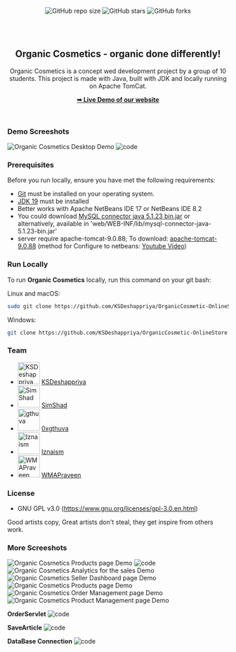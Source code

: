 <div align="center">
  
  ![GitHub repo size](https://img.shields.io/github/repo-size/KSDeshappriya/OrganicCosmetic-OnlineStore)
  ![GitHub stars](https://img.shields.io/github/stars/KSDeshappriya/OrganicCosmetic-OnlineStore?style=social)
  ![GitHub forks](https://img.shields.io/github/forks/KSDeshappriya/OrganicCosmetic-OnlineStore?style=social)
 
  <br />
  <br />

  <h2 align="center">Organic Cosmetics - organic done differently!</h2>

Organic Cosmetics is a concept wed development project by a group of 10 students. This project is made with Java, built with JDK and locally running on Apache TomCat.

  <a href="#"><strong>➥ Live Demo of our website</strong></a>

</div>

<br />

### Demo Screeshots

![Organic Cosmetics Desktop Demo](docs/img/Homepage.png "Desktop Demo")
![code](docs/img/PList.png)

### Prerequisites

Before you run locally, ensure you have met the following requirements:

* [Git](https://git-scm.com/downloads "Download Git") must be installed on your operating system.
* [JDK 19](https://jdk.java.net/archive/ "Download JDK19 from archive") must be installed
* Better works with Apache NetBeans IDE 17 or NetBeans IDE 8.2
*  You could download [MySQL connector java 5.1.23 bin.jar](https://downloads.mysql.com/archives/get/p/3/file/mysql-connector-java-5.1.23.tar.gz) or alternatively, available in 'web/WEB-INF/lib/mysql-connector-java-5.1.23-bin.jar'
* server require apache-tomcat-9.0.88; To download: [apache-tomcat-9.0.88](https://dlcdn.apache.org/tomcat/tomcat-9/v9.0.88/bin/apache-tomcat-9.0.88.zip) (method for Configure to netbeans: [Youtube Video](https://youtu.be/KnkKZ2zDfIM?si=xdqBVQLn-DVanoOV&end=233))





### Run Locally

To run **Organic Cosmetics** locally, run this command on your git bash:

Linux and macOS:

```bash
sudo git clone https://github.com/KSDeshappriya/OrganicCosmetic-OnlineStore.git
```

Windows:

```bash
git clone https://github.com/KSDeshappriya/OrganicCosmetic-OnlineStore.git
```


### Team
<!-- CONTRIBUTORS_START -->
- <img src="https://avatars.githubusercontent.com/u/119614718?v=4" width="50" height="50" alt="KSDeshappriya"> [KSDeshappriya](https://github.com/KSDeshappriya)
- <img src="https://avatars.githubusercontent.com/u/130966989?v=4" width="50" height="50" alt="SimShad"> [SimShad](https://github.com/SimShad)
- <img src="https://avatars.githubusercontent.com/u/101052107?v=4" width="50" height="50" alt="gthuva"> [0xgthuva](https://github.com/gthuva)
- <img src="https://avatars.githubusercontent.com/u/135829912?v=4" width="50" height="50" alt="Iznaism"> [Iznaism](https://github.com/Iznaism)
- <img src="https://avatars.githubusercontent.com/u/121929801?v=4" width="50" height="50" alt="WMAPraveen"> [WMAPraveen](https://github.com/WMAPraveen)

<!-- CONTRIBUTORS_END -->


<!-- ### Contact

We are busy with your competitors, but still we have some time to connect, buzz me on [Twitter](https://www.twitter.com/gthuvaDEV) / [LinkedIn](https://www.linkedin.com/in/0xgthuva/) / [Instagram](https://www.instagram.com/0xgthuva.jpg/). -->

### License
* GNU GPL v3.0 (https://www.gnu.org/licenses/gpl-3.0.en.html)

Good artists copy, Great artists don't steal, they get inspire from others work.

### More Screeshots

![Organic Cosmetics Products page Demo](docs/img/Products_page.png "Desktop Demo")
![code](docs/img/PList.png)
![Organic Cosmetics Analytics for the sales Demo](docs/img/Sales_Analytics.png "Desktop Demo")
![Organic Cosmetics Seller Dashboard page Demo](docs/img/Seller_Dashboard.png "Desktop Demo")
![Organic Cosmetics Products page Demo](docs/img/Products_page.png "Desktop Demo")
![Organic Cosmetics Order Management page Demo](docs/img/Order_Management.png "Desktop Demo")
![Organic Cosmetics Product Management page Demo](docs/img/Product_Management.png "Desktop Demo")

**OrderServlet**
![code](docs/img/OrderServlet.png)

**SaveArticle**
![code](docs/img/SaveArticle.png)

**DataBase Connection**
![code](docs/img/DB.png)
